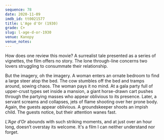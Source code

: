 ```yaml
---
sequence: 78
date: 2020-11-09
imdb_id: tt0021577
title: L'Age d'Or (1930)
grade: C+
slug: l-age-d-or-1930
venue: Kanopy
venue_notes:
---
```


How does one review this movie? A surrealist tale presented as a series of vignettes, the film offers no story. The lone through-line concerns two lovers struggling to consummate their relationship.

<!-- end -->

But the imagery, oh the imagery. A woman enters an ornate bedroom to find a large steer atop the bed. The cow stumbles off the bed and tramps around, sowing chaos. The woman pays it no mind. At a gala party full of upper-crust types set inside a mansion, a giant horse-drawn cart pushes through the partying masses who appear oblivious to its presence. Later, a servant screams and collapses, jets of flame shooting over her prone body. Again, the guests appear oblivious. A groundskeeper shoots an impish child. The guests notice, but their attention wanes fast.

_L’Age d’Or_ abounds with such striking moments, and at just over an hour long, doesn’t overstay its welcome. It's a film I can neither understand nor forget.